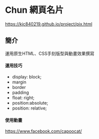# Chun 網頁名片
https://kjc840219.github.io/project/pix.html

## 簡介
運用原生HTML、CSS手刻版型與動畫效果撰寫

#### 運用技巧
* display: block;
* margin
* border
* padding
* float: right;
* position:absolute;
* position: relative;

#### 使用動畫
https://www.facebook.com/capoocat/